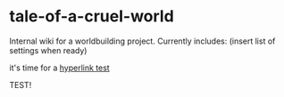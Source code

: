 # tale-of-a-cruel-world

Internal wiki for a worldbuilding project. Currently includes: (insert list of settings when ready)

it's time for a [hyperlink test](Arcana/hyperlink%20test.md)

TEST!

